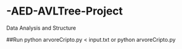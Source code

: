 # -AED-AVLTree-Project
Data Analysis and Structure

##Run 
python arvoreCripto.py < input.txt or python arvoreCripto.py
